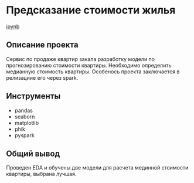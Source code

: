 # Предсказание стоимости жилья

[ipynb](https://github.com/AlexBu99/Portfolio/blob/main/%D0%9F%D1%80%D0%B5%D0%B4%D1%81%D0%BA%D0%B0%D0%B7%D0%B0%D0%BD%D0%B8%D0%B5%20%D1%81%D1%82%D0%BE%D0%B8%D0%BC%D0%BE%D1%81%D1%82%D0%B8%20%D0%B6%D0%B8%D0%BB%D1%8C%D1%8F/%D0%9F%D1%80%D0%B5%D0%B4%D1%81%D0%BA%D0%B0%D0%B7%D0%B0%D0%BD%D0%B8%D0%B5%20%D1%81%D1%82%D0%BE%D0%B8%D0%BC%D0%BE%D1%81%D1%82%D0%B8%20%D0%B6%D0%B8%D0%BB%D1%8C%D1%8F.ipynb)

## Описание проекта

Сервис по продаже квартир закала разработку модели по прогнозированию стоимости квартиры. Необходимо определить медианную стоимость квартиры.
Особенось проекта заключается в релизациие его через spark.

## Инструменты

- pandas
- seaborn
- matplotlib
- phik
- pyspark

## Общий вывод

Проведен EDA и обучены две модели для расчета мединной стоимости квартиры, выбрана лучшая.


